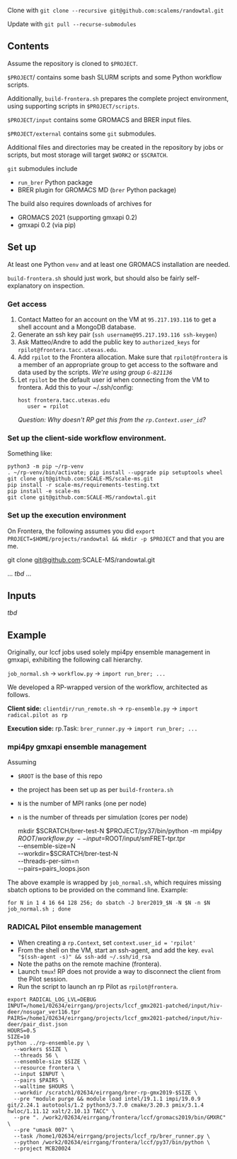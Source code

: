 
Clone with `git clone --recursive git@github.com:scalems/randowtal.git`

Update with `git pull --recurse-submodules`

## Contents

Assume the repository is cloned to `$PROJECT`.

`$PROJECT`/ contains some bash SLURM scripts and some Python workflow scripts.

Additionally, `build-frontera.sh` prepares the complete project environment, using supporting scripts in `$PROJECT/scripts`.

`$PROJECT/input` contains some GROMACS and BRER input files.

`$PROJECT/external` contains some `git` submodules.

Additional files and directories may be created in the repository by jobs or scripts, but most storage will target `$WORK2` or `$SCRATCH`.

`git` submodules include
* `run_brer` Python package
* BRER plugin for GROMACS MD (`brer` Python package)

The build also requires downloads of archives for
* GROMACS 2021 (supporting gmxapi 0.2)
* gmxapi 0.2 (via pip)

## Set up

At least one Python `venv` and at least one GROMACS installation are needed.

`build-frontera.sh` should just work, but should also be fairly self-explanatory on inspection.

### Get access

1. Contact Matteo for an account on the VM at `95.217.193.116` to get a shell account and a MongoDB database.
1. Generate an ssh key pair (`ssh username@95.217.193.116 ssh-keygen`)
1. Ask Matteo/Andre to add the public key to `authorized_keys` for `rpilot@frontera.tacc.utexas.edu`.
1. Add `rpilot` to the Frontera allocation. Make sure that `rpilot@frontera` is a member of an appropriate group to get access to the software and data used by the scripts. *We're using group `G-821136`*
1. Let `rpilot` be the default user id when connecting from the VM to frontera. Add this to your ~/.ssh/config:
    ```
    host frontera.tacc.utexas.edu
       user = rpilot
    ```
    *Question: Why doesn't RP get this from the `rp.Context.user_id`?*

### Set up the client-side workflow environment.
Something like:
```
python3 -m pip ~/rp-venv
. ~/rp-venv/bin/activate; pip install --upgrade pip setuptools wheel
git clone git@github.com:SCALE-MS/scale-ms.git
pip install -r scale-ms/requirements-testing.txt
pip install -e scale-ms
git clone git@github.com:SCALE-MS/randowtal.git
```

### Set up the execution environment

On Frontera, the following assumes you did `export PROJECT=$HOME/projects/randowtal && mkdir -p $PROJECT` and that you are me.

git clone git@github.com:SCALE-MS/randowtal.git

... *tbd* ...

## Inputs

*tbd*

## Example

Originally, our lccf jobs used solely mpi4py ensemble management in gmxapi, exhibiting the following call hierarchy.

`job_normal.sh` -> `workflow.py` -> `import run_brer; ...`

We developed a RP-wrapped version of the workflow, architected as follows.

**Client side:** `clientdir/run_remote.sh` -> `rp-ensemble.py` -> `import radical.pilot as rp`

**Execution side:** rp.Task: `brer_runner.py` -> `import run_brer; ...`

### mpi4py gmxapi ensemble management

Assuming
* `$ROOT` is the base of this repo
* the project has been set up as per `build-frontera.sh`
* `N` is the number of MPI ranks (one per node)
* `n` is the number of threads per simulation (cores per node)

    mkdir $SCRATCH/brer-test-N
    $PROJECT/py37/bin/python -m mpi4py $ROOT/workflow.py \
        --input=$ROOT/input/smFRET-tpr.tpr \
        --ensemble-size=N \
        --workdir=$SCRATCH/brer-test-N \
        --threads-per-sim=n \
        --pairs=pairs_loops.json

The above example is wrapped by `job_normal.sh`, which requires missing sbatch options to be provided on the command line.
Example:

    for N in 1 4 16 64 128 256; do sbatch -J brer2019_$N -N $N -n $N job_normal.sh ; done

### RADICAL Pilot ensemble management

* When creating a `rp.Context`, set `context.user_id = 'rpilot'`
* From the shell on the VM, start an ssh-agent, and add the key.
  `eval "$(ssh-agent -s)" && ssh-add ~/.ssh/id_rsa`
* Note the paths on the remote machine (frontera).
* Launch `tmux`! RP does not provide a way to disconnect the client from the Pilot session.
* Run the script to launch an rp Pilot as `rpilot@frontera`.

```shell      
export RADICAL_LOG_LVL=DEBUG
INPUT=/home1/02634/eirrgang/projects/lccf_gmx2021-patched/input/hiv-deer/nosugar_ver116.tpr
PAIRS=/home1/02634/eirrgang/projects/lccf_gmx2021-patched/input/hiv-deer/pair_dist.json
HOURS=0.5
SIZE=10
python ../rp-ensemble.py \
  --workers $SIZE \
  --threads 56 \
  --ensemble-size $SIZE \
  --resource frontera \
  --input $INPUT \
  --pairs $PAIRS \
  --walltime $HOURS \
  --workdir /scratch1/02634/eirrgang/brer-rp-gmx2019-$SIZE \
  --pre "module purge && module load intel/19.1.1 impi/19.0.9 git/2.24.1 autotools/1.2 python3/3.7.0 cmake/3.20.3 pmix/3.1.4 hwloc/1.11.12 xalt/2.10.13 TACC" \
  --pre ". /work2/02634/eirrgang/frontera/lccf/gromacs2019/bin/GMXRC" \
  --pre "umask 007" \
  --task /home1/02634/eirrgang/projects/lccf_rp/brer_runner.py \
  --python /work2/02634/eirrgang/frontera/lccf/py37/bin/python \
  --project MCB20024
```

